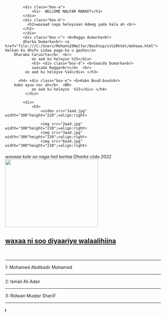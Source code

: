 <!Doctype html>
<html>
    <head>
        <link rel="stylesheet" href="HTML.css"/>
        <title> Mohamed Abdulkadir Mohamed</title>
        <body>
            <nav class="n
            <div="container">

            
            <div class="box-a">
                <h1>  WELCOME NALFAR MARKET</h1>
            </div>
            <div class="box-b">
              <h2>waxaad naga heleysaan Adeeg yada kala ah <br>
            </h2>  
            </div>
            <div class="box-c"> <b>Ragga dumarka<br>
            dharka Dumarka<br> <a href="file:///C:/Users/Mohan%20Nalfar/Desktop/vs%20html/mohaaa.html"> Halkan Ku dhufo sidaa page-ka u gasho</a>
        Dharaka Caruurta</b>  <br>
                oo aad ku heleyso %15</div>
                <h3> <div class="box-d"> <b>Saacda Dumarka<br>
                saacada Ragga<br></b>  <br>
             oo aad ku heleyso %14</div> </h3>

          <h4> <div class="box-e"> <b>Kabo Buud-buud<br>
        kabo ayuu noc ah</b>  <BR>
                oo aad ku heleyso  %15</div> </h4>
             </div>
            
            <div>
                <h5>
                    <video src="1aad.jpg" width="300"height="220";=align:right> 
                
                    <img src="2aad.jpg" width="300"height="220";=align:right>
                    <img src="3aad.jpg" width="300"height="220";=align:right>
                    <img src="6aad.jpg" width="300"height="220";=align:right>
                
<h6> waxaaa kale oo naga heli kartaa Dharka ciida 2022<br>
    <img src="5aad.jpg" width="300"height="220";=align:right></h6>
                </h5>
                <h2> <ins> <b> waxaa ni soo diyaariye walaalihiina</h2></b> </ins><br>
                <hr> 1: Mohamed Abdikadir Mohamed <br>
                <hr> 2: Ismail Ali Adan<br>
                <hr> 3: Ridwan Muqtar Shariif
                <hr> 
<marquee behavior="scroll" direction="right">
<b> Ku soo Dhawaaw website-keena</b>
            </div>
        </body>
    </head>
</html>
    
